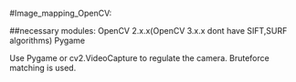 #Image_mapping_OpenCV:

##necessary modules:
OpenCV 2.x.x(OpenCV 3.x.x dont have SIFT,SURF algorithms)
Pygame


Use Pygame or cv2.VideoCapture to regulate the camera.
Bruteforce matching is used.
